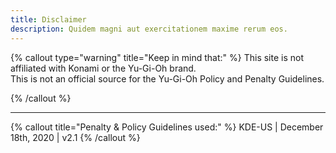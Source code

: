 ```yaml
---
title: Disclaimer
description: Quidem magni aut exercitationem maxime rerum eos.
---
```


{% callout type="warning" title="Keep in mind that:" %}
This site is not affiliated with Konami or the Yu-Gi-Oh brand.
\
This is not an official source for the Yu-Gi-Oh Policy and Penalty Guidelines.

{% /callout %}

---

{% callout title="Penalty & Policy Guidelines used:" %}
KDE-US | December 18th, 2020 | v2.1 
{% /callout %}
